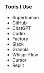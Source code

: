 ### Tools I Use
- Superhuman
- GitHub
- ChatGPT
- Codex
- Factory
- Slack
- Granola
- Whispr Flow
- Cursor
- Replit
